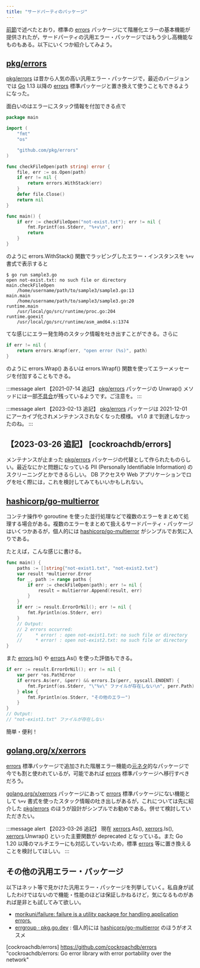 ```yaml
---
title: "サードパーティのパッケージ"
---
```


[前節](./layered-error)で述べたとおり，標準の [errors] パッケージにて階層化エラーの基本機能が提供されたが，サードパーティの汎用エラー・パッケージではもう少し高機能なものもある。以下にいくつか紹介してみよう。

## [pkg/errors]

[pkg/errors] は昔から人気の高い汎用エラー・パッケージで，最近のバージョンでは [Go] 1.13 以降の [errors] 標準パッケージと置き換えて使うこともできるようになった。

面白いのはエラーにスタック情報を付加できる点で

```go:sample3.go
package main

import (
    "fmt"
    "os"

    "github.com/pkg/errors"
)

func checkFileOpen(path string) error {
    file, err := os.Open(path)
    if err != nil {
        return errors.WithStack(err)
    }
    defer file.Close()
    return nil
}

func main() {
    if err := checkFileOpen("not-exist.txt"); err != nil {
        fmt.Fprintf(os.Stderr, "%+v\n", err)
        return
    }
}
```

のように errors.WithStack() 関数でラッピングしたエラー・インスタンスを `%+v` 書式で表示すると

```
$ go run sample3.go 
open not-exist.txt: no such file or directory
main.checkFileOpen
    /home/username/path/to/sample3/sample3.go:13
main.main
    /home/username/path/to/sample3/sample3.go:20
runtime.main
    /usr/local/go/src/runtime/proc.go:204
runtime.goexit
    /usr/local/go/src/runtime/asm_amd64.s:1374
```

てな感じにエラー発生時のスタック情報を吐き出すことができる。さらに

```go
if err != nil {
    return errors.Wrapf(err, "open error (%s)", path)
}
```

のように errors.Wrap() あるいは errors.Wrapf() 関数を使ってエラーメッセージを付加することもできる。

:::message alert
【2021-07-14 追記】 [pkg/errors] パッケージの Unwrap() メソッドには一部[不具合](https://github.com/pkg/errors/issues/223 "Unwrap doesn't return the base error · Issue #223 · pkg/errors")が残っているようです。ご注意を。
:::

:::message alert
【2023-02-13 追記】 [pkg/errors] パッケージは 2021-12-01 にアーカイブ化されメンテナンスされなくなった模様。 v1.0 まで到達しなかったのね。
:::

## 【2023-03-26 追記】 [cockroachdb/errors]

メンテナンスが止まった [pkg/errors] パッケージの代替として作られたものらしい。最近なにかと問題になっている PII (Personally Identifiable Information) のスクリーニングとかできるらしい。 DB アクセスや Web アプリケーションでログを吐く際には，これを検討してみてもいいかもしれない。

## [hashicorp/go-multierror]

コンテナ操作や goroutine を使った並行処理などで複数のエラーをまとめて処理する場合がある。複数のエラーをまとめて扱えるサードパーティ・パッケージはいくつかあるが，個人的には [hashicorp/go-multierror] がシンプルでお気に入りである。

たとえば，こんな感じに書ける。

```go
func main() {
    paths := []string{"not-exist1.txt", "not-exist2.txt"}
    var result *multierror.Error
    for _, path := range paths {
        if err := checkFileOpen(path); err != nil {
            result = multierror.Append(result, err)
        }
    }
    if err := result.ErrorOrNil(); err != nil {
        fmt.Fprintln(os.Stderr, err)
    }
    // Output:
    // 2 errors occurred:
    //     * error! : open not-exist1.txt: no such file or directory
    //     * error! : open not-exist2.txt: no such file or directory
}
```

また [errors].Is() や [errors].As() を使った評価もできる。

```go
if err := result.ErrorOrNil(); err != nil {
    var perr *os.PathError
    if errors.As(err, &perr) && errors.Is(perr, syscall.ENOENT) {
        fmt.Fprintf(os.Stderr, "\"%v\" ファイルが存在しない\n", perr.Path)
    } else {
        fmt.Fprintln(os.Stderr, "その他のエラー")
    }
}
// Output:
// "not-exist1.txt" ファイルが存在しない
```

簡単・便利！

## [golang.org/x/xerrors]

[errors] 標準パッケージで追加された階層エラー機能の[元ネタ](https://go.googlesource.com/proposal/+/master/design/29934-error-values.md "Proposal: Go 2 Error Inspection")的なパッケージで今でも割と使われているが，可能であれば [errors] 標準パッケージへ移行すべきだろう。

[golang.org/x/xerrors] パッケージにあって [errors] 標準パッケージにない機能として `%+v` 書式を使ったスタック情報の吐き出しがあるが，これについては先に紹介した [pkg/errors] のほうが設計がシンプルでお勧めである。併せて検討していただきたい。

:::message alert
【2023-03-26 追記】 現在 [xerrors][golang.org/x/xerrors].As(), [xerrors][golang.org/x/xerrors].Is(), [xerrors][golang.org/x/xerrors].Unwrap() といった主要関数が deprecated となっている。また Go 1.20 以降のマルチエラーにも対応していないため，標準 [errors] 等に置き換えることを検討してほしい。
:::

## その他の汎用エラー・パッケージ

以下はネット等で見かけた汎用エラー・パッケージを列挙していく。私自身が試したわけではないので機能・性能のほどは保証しかねるけど，気になるものがあれば是非とも試してみて欲しい。

- [morikuni/failure: failure is a utility package for handling application errors.](https://github.com/morikuni/failure)
- [errgroup · pkg.go.dev](https://pkg.go.dev/golang.org/x/sync/errgroup) : 個人的には [hashicorp/go-multierror] のほうがオススメ

[Go]: https://golang.org/ "The Go Programming Language"
[errors]: https://pkg.go.dev/errors/ "errors - The Go Programming Language"
[pkg/errors]: https://github.com/pkg/errors "pkg/errors: Simple error handling primitives"
[hashicorp/go-multierror]: https://github.com/hashicorp/go-multierror "hashicorp/go-multierror: A Go (golang) package for representing a list of errors as a single error."
[golang.org/x/xerrors]: https://pkg.go.dev/golang.org/x/xerrors "xerrors · pkg.go.dev"
[cockroachdb/errors] https://github.com/cockroachdb/errors "cockroachdb/errors: Go error library with error portability over the network"
<!-- eof -->
